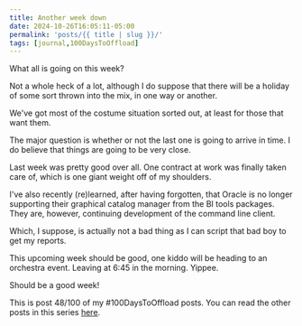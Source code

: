 ```yaml
---
title: Another week down
date: 2024-10-26T16:05:11-05:00
permalink: 'posts/{{ title | slug }}/'
tags: [journal,100DaysToOffload]
---
```

What all is going on this week? 

Not a whole heck of a lot, although I do suppose that there will be a holiday of some sort thrown into the mix, in one way or another. 

We've got most of the costume situation sorted out, at least for those that want them. 

The major question is whether or not the last one is going to arrive in time. I do believe that things are going to be very close.

Last week was pretty good over all. One contract at work was finally taken care of, which is one giant weight off of my shoulders.

I've also recently (re)learned, after having forgotten, that Oracle is no longer supporting their graphical catalog manager from the BI tools packages. They are, however, continuing development of the command line client.

Which, I suppose, is actually not a bad thing as I can script that bad boy to get my reports.

This upcoming week should be good, one kiddo will be heading to an orchestra event. Leaving at 6:45 in the morning. Yippee.

Should be a good week!

This is post 48/100 of my #100DaysToOffload posts. You can read the other posts in this series [here](/tags/100daystooffload).